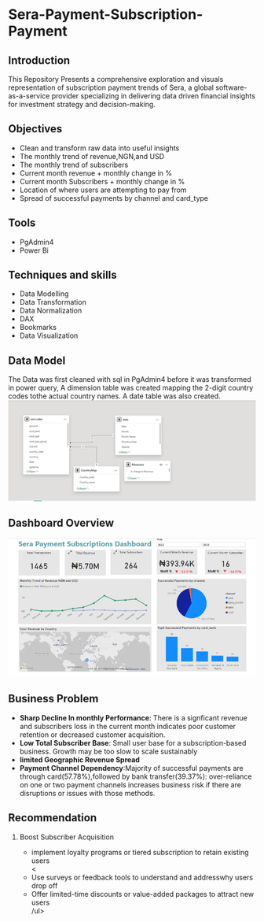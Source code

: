 # Sera-Payment-Subscription-Payment

## Introduction
This Repository Presents a comprehensive exploration and visuals representation of subscription payment trends of Sera, a global software-as-a-service provider specializing in delivering data driven financial insights for investment strategy and decision-making.

## Objectives
<ul>
  <li>Clean and transform raw data into useful insights</li>
  <li>The monthly trend of revenue,NGN,and USD</li>
  <li>The monthly trend of subscribers</li>
  <li>Current month revenue + monthly change in %</li>
  <li>Current month Subscribers + monthly change in %</li>
  <li>Location of where users are attempting to pay from</li>
  <li>Spread of successful payments by channel and card_type</li>
</ul>

## Tools
<ul>
<li>PgAdmin4</li>
<li>Power Bi</li>
</ul>

## Techniques and skills
<ul>
  <li>Data Modelling</li>
  <li>Data Transformation</li>
  <li>Data Normalization</li>
  <li>DAX</li> 
  <li>Bookmarks</li>
  <li>Data Visualization</li>
</ul>

## Data Model
The Data was first cleaned with sql in PgAdmin4 before it was transformed in power query, A dimension table was created mapping the 2-digit country codes tothe actual country names. A date table was also created.
![Data Model](https://github.com/seancarter133/Sera-Payment-Subscription-Payment/blob/main/images/Data%20Model.jpg)

## Dashboard Overview
![Dashboard View](https://github.com/seancarter133/Sera-Payment-Subscription-Payment/blob/main/images/sera_sales.jpg)

## Business Problem
<ul>
  <li><b>Sharp Decline In monthly Performance</b>: There is a signficant revenue and subscribers loss in the current month indicates poor customer retention or decreased customer acquisition.</li>
  <li><b>Low Total Subscriber Base</b>: Small user base for a subscription-based business. Growth may be too slow to scale sustainably </li>
  <li><b>limited Geographic Revenue Spread</b></li>
  <li><b>Payment Channel Dependency</b>:Majority of successful payments are through card(57.78%),followed by bank transfer(39.37%): over-reliance on one or two payment channels increases business risk if there are disruptions or issues with those methods.</li>
</ul>

## Recommendation
<ol>
  <li>Boost Subscriber Acquisition</li><ul><li>implement loyalty programs or tiered subscription to retain existing users</li><<li>Use surveys or feedback tools to understand and addresswhy users drop off</li><li>Offer limited-time discounts or value-added packages to attract new users</li>/ul>
</ol>

